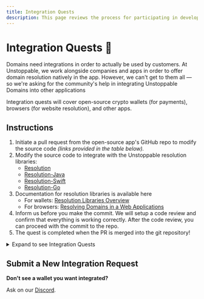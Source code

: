 ```yaml
---
title: Integration Quests
description: This page reviews the process for participating in developer integration quests with Unstoppable Domains.
---
```


# Integration Quests 🔌

Domains need integrations in order to actually be used by customers. At Unstoppable, we work alongside companies and apps in order to offer domain resolution natively in the app. However, we can't get to them all — so we're asking for the community's help in integrating Unstoppable Domains into other applications

Integration quests will cover open-source crypto wallets (for payments), browsers (for website resolution), and other apps. 

## Instructions

1. Initiate a pull request from the open-source app's GitHub repo to modify the source code *(links provided in the table below).*
2. Modify the source code to integrate with the Unstoppable resolution libraries: 
    * [Resolution](https://github.com/unstoppabledomains/resolution)
    * [Resolution-Java](https://github.com/unstoppabledomains/resolution-java)
    * [Resolution-Swift](https://github.com/unstoppabledomains/resolution-swift)
    * [Resolution-Go](https://github.com/unstoppabledomains/resolution-go)
3. Documentation for resolution libraries is available here
    * For wallets: [Resolution Libraries Overview](../developer-toolkit/resolution-libraries/libraries-overview.md)
    * For browsers: [Resolving Domains in a Web Applications](../developer-toolkit/resolve-domains-in-web-applications.md)
4. Inform us before you make the commit. We will setup a code review and confirm that everything is working correctly. After the code review, you can proceed with the commit to the repo.
5. The quest is completed when the PR is merged into the git repository! 

<details>
<summary>Expand to see Integration Quests</summary>

*Scroll right for more details.*

<embed src="/snippets/_integration-quests.md" />

</details>

## Submit a New Integration Request

**Don't see a wallet you want integrated?**

Ask on our [Discord](https://discord.com/invite/b6ZVxSZ9Hn).